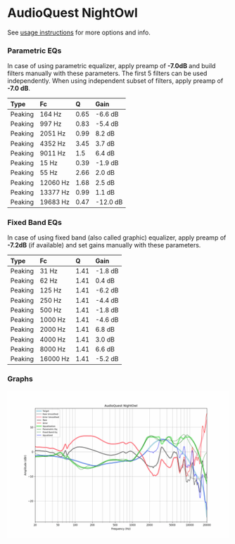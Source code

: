 # AudioQuest NightOwl
See [usage instructions](https://github.com/jaakkopasanen/AutoEq#usage) for more options and info.

### Parametric EQs
In case of using parametric equalizer, apply preamp of **-7.0dB** and build filters manually
with these parameters. The first 5 filters can be used independently.
When using independent subset of filters, apply preamp of **-7.0 dB**.

| Type    | Fc       |    Q | Gain     |
|:--------|:---------|:-----|:---------|
| Peaking | 164 Hz   | 0.65 | -6.6 dB  |
| Peaking | 997 Hz   | 0.83 | -5.4 dB  |
| Peaking | 2051 Hz  | 0.99 | 8.2 dB   |
| Peaking | 4352 Hz  | 3.45 | 3.7 dB   |
| Peaking | 9011 Hz  | 1.5  | 6.4 dB   |
| Peaking | 15 Hz    | 0.39 | -1.9 dB  |
| Peaking | 55 Hz    | 2.66 | 2.0 dB   |
| Peaking | 12060 Hz | 1.68 | 2.5 dB   |
| Peaking | 13377 Hz | 0.99 | 1.1 dB   |
| Peaking | 19683 Hz | 0.47 | -12.0 dB |

### Fixed Band EQs
In case of using fixed band (also called graphic) equalizer, apply preamp of **-7.2dB**
(if available) and set gains manually with these parameters.

| Type    | Fc       |    Q | Gain    |
|:--------|:---------|:-----|:--------|
| Peaking | 31 Hz    | 1.41 | -1.8 dB |
| Peaking | 62 Hz    | 1.41 | 0.4 dB  |
| Peaking | 125 Hz   | 1.41 | -6.2 dB |
| Peaking | 250 Hz   | 1.41 | -4.4 dB |
| Peaking | 500 Hz   | 1.41 | -1.8 dB |
| Peaking | 1000 Hz  | 1.41 | -4.6 dB |
| Peaking | 2000 Hz  | 1.41 | 6.8 dB  |
| Peaking | 4000 Hz  | 1.41 | 3.0 dB  |
| Peaking | 8000 Hz  | 1.41 | 6.6 dB  |
| Peaking | 16000 Hz | 1.41 | -5.2 dB |

### Graphs
![](./AudioQuest%20NightOwl.png)